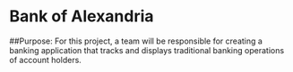 # Bank of Alexandria

##Purpose:
For this project, a team will be responsible for creating a banking application that tracks and displays traditional banking operations of account holders. 
